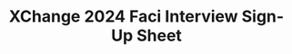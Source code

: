 ---
title: XChange 2024 Faci Interview Sign-Up Sheet
redirect_to: https://docs.google.com/spreadsheets/d/1aFaqvCqWm3grFyBfqx1Icjemhwauoagw9eiHb-yhHJU/edit#gid=1714147410
redirect_from: 
  - /XC24CODErFaciInterviewSignUp
  - /xc24coderfaciinterviewsignup
---